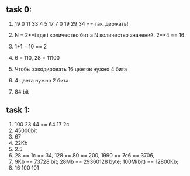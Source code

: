 ## task 0:
1. 19 0 11 33 4 5 17 7 0 19 29 34 == так_держать!

2. N = 2**i где i количество бит а N количество значений. 2\**4 == 16
3. 1+1 = 10 == 2
4. 6 = 110, 28 = 11100
5. Чтобы закодировать 16 цветов нужно 4 бита
6. 4 цвета нужно 2 бита
7. 84 bit

## task 1:
1. 100 23 44 == 64 17 2c
2.  45000bit
3. 67
4. 22Kb
5. 2.5
6. 28 == 1c == 34, 128 == 80 == 200, 1990 == 7c6 == 3706,
7. 9Kb == 73728 bit; 28Mb == 29360128 byte; 100M(bit) == 12800Kb;
8. 16 100 101





